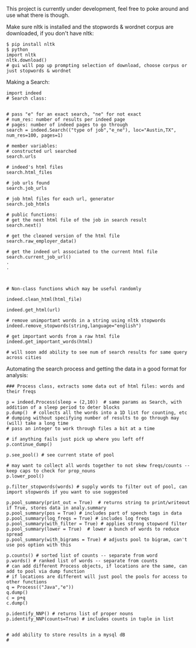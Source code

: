 This project is currently under development, feel free to poke around and use what there is though.





Make sure nltk is installed and the stopwords & wordnet corpus are downloaded, if you don't have nltk:

	$ pip install nltk
	$ python
	import nltk
	nltk.download()
	# gui will pop up prompting selection of download, choose corpus or just stopwords & wordnet




Making a Search:


	
	import indeed
	# Search class:
	
	
	# pass "e" for an exact search, "ne" for not exact
	# num_res: number of results per indeed page
	# pages: number of indeed pages to go through
	search = indeed.Search(("type of job","e_ne"), loc="Austin,TX", num_res=100, pages=1)
	
	# member variables: 
	# constructed url searched
	search.urls

	# indeed's html files
	search.html_files

	# job urls found
	search.job_urls

	# job html files for each url, generator
	search.job_htmls

	# public functions:
	# get the next html file of the job in search result
	search.next()

	# get the cleaned version of the html file
	search.raw_employer_data()

	# get the indeed url associated to the current html file
	search.current_job_url()
	.
	.
	 


	# Non-class functions which may be useful randomly

	indeed.clean_html(html_file)

	indeed.get_html(url)

	# remove unimportant words in a string using nltk stopwords
	indeed.remove_stopwords(string,language="english")

	# get important words from a raw html file
	indeed.get_important_words(html)

	# will soon add ability to see num of search results for same query across cities

Automating the search process and getting the data in a good format for analysis:

	### Process class, extracts some data out of html files: words and their freqs

	p = indeed.Process(sleep = (2,10))  # same params as Search, with addition of a sleep period to deter blocks
	p.dump()  # collects all the words into a 1D list for counting, etc
	# dumping without specifying number of results to go through may (will) take a long time
	# pass an integer to work through files a bit at a time

	# if anything fails just pick up where you left off
	p.continue_dump()

	p.see_pool() # see current state of pool

	# may want to collect all words together to not skew freqs/counts -- keep caps to check for prop_nouns
	p.lower_pool()

	p.filter_stopwords(words) # supply words to filter out of pool, can import stopwords if you want to use suggested

	p.pool_summary(print_out = True)  # returns string to print/writeout if True, stores data in analy.summary
	p.pool_summary(pos = True) # includes part of speech tags in data
	p.pool_summary(log_freqs = True) # includes log freqs
	p.pool_summary(with_filter = True) # applies strong stopword filter
	p.pool_summary(lower = True)  # lower a bunch of words to reduce spread
	p.pool_summary(with_bigrams = True) # adjusts pool to bigram, can't use pos option with this

	p.counts() # sorted list of counts -- separate from word 
	p.words() # ranked list of words -- separate from counts
	# can add different Process objects, if locations are the same, can add to pool via dump function
	# if locations are different will just pool the pools for access to other functions
	q = Process(("Java","e"))
	q.dump()
	c = p+q
	c.dump()
	
	p.identify_NNP() # returns list of proper nouns
	p.identify_NNP(counts=True) # includes counts in tuple in list
 

	# add ability to store results in a mysql dB
	#
